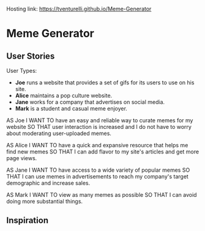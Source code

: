 Hosting link: https://tventurelli.github.io/Meme-Generator

# Meme Generator

## User Stories

User Types:

- **Joe** runs a website that provides a set of gifs for its users to use on his site.
- **Alice** maintains a pop culture website.
- **Jane** works for a company that advertises on social media.
- **Mark** is a student and casual meme enjoyer.

AS Joe
I WANT TO have an easy and reliable way to curate memes for my website
SO THAT user interaction is increased and I do not have to worry about moderating user-uploaded memes.

AS Alice
I WANT TO have a quick and expansive resource that helps me find new memes
SO THAT I can add flavor to my site's articles and get more page views.

AS Jane
I WANT TO have access to a wide variety of popular memes
SO THAT I can use memes in advertisements to reach my company's target demographic and increase sales.

AS Mark
I WANT TO view as many memes as possible
SO THAT I can avoid doing more substantial things.

## Inspiration

